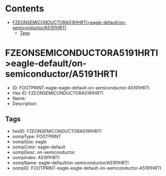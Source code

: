 



Contents
========

* [FZEONSEMICONDUCTORA5191HRTI>eagle-default/on-semiconductor/A5191HRTI](#fzeonsemiconductora5191hrtieagle-defaulton-semiconductora5191hrti)
	* [Tags](#tags)

# FZEONSEMICONDUCTORA5191HRTI>eagle-default/on-semiconductor/A5191HRTI

- ID: FOOTPRINT-eagle-eagle-default-on-semiconductor-A5191HRTI
- Hex ID: FZEONSEMICONDUCTORA5191HRTI
- Name: 
- Description: 

## Tags

- hexID: FZEONSEMICONDUCTORA5191HRTI
- oompType: FOOTPRINT
- oompSize: eagle
- oompColor: eagle-default
- oompDesc: on-semiconductor
- oompIndex: A5191HRTI
- oompName: eagle-default/on-semiconductor/A5191HRTI
- oompID: FOOTPRINT-eagle-eagle-default-on-semiconductor-A5191HRTI
